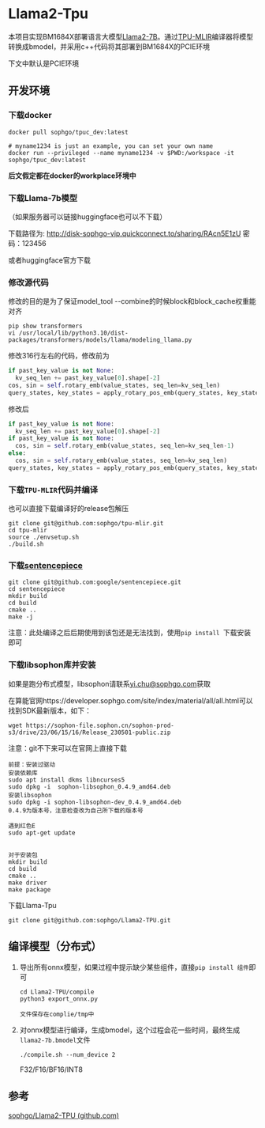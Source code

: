 

# Llama2-Tpu

本项目实现BM1684X部署语言大模型[Llama2-7B](https://huggingface.co/meta-llama/Llama-2-7b-chat-hf)。通过[TPU-MLIR](https://github.com/sophgo/tpu-mlir)编译器将模型转换成bmodel，并采用c++代码将其部署到BM1684X的PCIE环境

下文中默认是PCIE环境

## 开发环境

### 下载docker

```
docker pull sophgo/tpuc_dev:latest

# myname1234 is just an example, you can set your own name
docker run --privileged --name myname1234 -v $PWD:/workspace -it sophgo/tpuc_dev:latest
```

**后文假定都在docker的workplace环境中**

### 下载Llama-7b模型

（如果服务器可以链接huggingface也可以不下载）

下载路径为: http://disk-sophgo-vip.quickconnect.to/sharing/RAcn5E1zU 密码：123456

或者huggingface官方下载

### 修改源代码

修改的目的是为了保证model_tool --combine的时候block和block_cache权重能对齐

```
pip show transformers
vi /usr/local/lib/python3.10/dist-packages/transformers/models/llama/modeling_llama.py
```

修改316行左右的代码，修改前为

```python
if past_key_value is not None:
  kv_seq_len += past_key_value[0].shape[-2]
cos, sin = self.rotary_emb(value_states, seq_len=kv_seq_len)
query_states, key_states = apply_rotary_pos_emb(query_states, key_states, cos, sin, position_ids)
```

修改后

```python
if past_key_value is not None:
  kv_seq_len += past_key_value[0].shape[-2]
if past_key_value is not None:
  cos, sin = self.rotary_emb(value_states, seq_len=kv_seq_len-1)
else:
  cos, sin = self.rotary_emb(value_states, seq_len=kv_seq_len)
query_states, key_states = apply_rotary_pos_emb(query_states, key_states, cos, sin, position_ids)
```

### 下载`TPU-MLIR`代码并编译

也可以直接下载编译好的release包解压

```
git clone git@github.com:sophgo/tpu-mlir.git
cd tpu-mlir
source ./envsetup.sh
./build.sh
```

### 下载[sentencepiece](https://github.com/google/sentencepiece)

```
git clone git@github.com:google/sentencepiece.git
cd sentencepiece
mkdir build
cd build
cmake ..
make -j
```

注意：此处编译之后后期使用到该包还是无法找到，使用`pip install `下载安装即可

### 下载libsophon库并安装

如果是跑分布式模型，libsophon请联系[yi.chu@sophgo.com](mailto:yi.chu@sophgo.com)获取

在算能官网https://developer.sophgo.com/site/index/material/all/all.html可以找到SDK最新版本，如下：

```
wget https://sophon-file.sophon.cn/sophon-prod-s3/drive/23/06/15/16/Release_230501-public.zip
```

注意：git不下来可以在官网上直接下载

```
前提：安装过驱动
安装依赖库
sudo apt install dkms libncurses5
sudo dpkg -i  sophon-libsophon_0.4.9_amd64.deb
安装libsophon
sudo dpkg -i sophon-libsophon-dev_0.4.9_amd64.deb
0.4.9为版本号，注意检查改为自己所下载的版本号

遇到红色E
sudo apt-get update


对于安装包
mkdir build
cd build
cmake ..
make driver
make package
```

下载Llama-Tpu

```
git clone git@github.com:sophgo/Llama2-TPU.git
```

## 编译模型（分布式）

1. 导出所有onnx模型，如果过程中提示缺少某些组件，直接`pip install 组件`即可

   ```
   cd Llama2-TPU/compile
   python3 export_onnx.py
   
   文件保存在complie/tmp中
   ```

2. 对onnx模型进行编译，生成bmodel，这个过程会花一些时间，最终生成`llama2-7b.bmodel`文件

   ```
   ./compile.sh --num_device 2
   ```

   F32/F16/BF16/INT8

## 参考

[sophgo/Llama2-TPU (github.com)](https://github.com/sophgo/Llama2-TPU)

